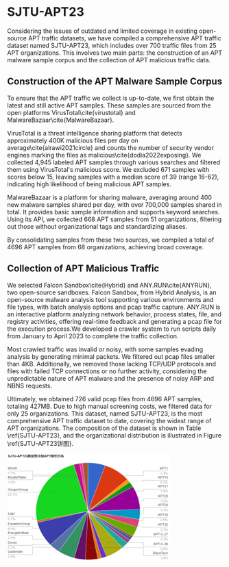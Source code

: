 # SJTU-APT23
Considering the issues of outdated and limited coverage in existing open-source APT traffic datasets, we have compiled a comprehensive APT traffic dataset named SJTU-APT23, which includes over 700 traffic files from 25 APT organizations. This involves two main parts: the construction of an APT malware sample corpus and the collection of APT malicious traffic data.

## Construction of the APT Malware Sample Corpus
To ensure that the APT traffic we collect is up-to-date, we first obtain the latest and still active APT samples. These samples are sourced from the open platforms VirusTotal\cite{virustotal} and MalwareBazaar\cite{MalwareBazaar}.

VirusTotal is a threat intelligence sharing platform that detects approximately 400K malicious files per day on average\cite{alrawi2021circle} and counts the number of security vendor engines marking the files as malicious\cite{dodia2022exposing}. We collected 4,945 labeled APT samples through various searches and filtered them using VirusTotal's malicious score. We excluded 671 samples with scores below 15, leaving samples with a median score of 39 (range 16-62), indicating high likelihood of being malicious APT samples.

MalwareBazaar is a platform for sharing malware, averaging around 400 new malware samples shared per day, with over 700,000 samples shared in total. It provides basic sample information and supports keyword searches. Using its API, we collected 668 APT samples from 51 organizations, filtering out those without organizational tags and standardizing aliases.

By consolidating samples from these two sources, we compiled a total of 4696 APT samples from 68 organizations, achieving broad coverage.

## Collection of APT Malicious Traffic
We selected Falcon Sandbox\cite{Hybrid} and ANY.RUN\cite{ANYRUN}, two open-source sandboxes. Falcon Sandbox, from Hybrid Analysis, is an open-source malware analysis tool supporting various environments and file types, with batch analysis options and pcap traffic capture. ANY.RUN is an interactive platform analyzing network behavior, process states, file, and registry activities, offering real-time feedback and generating a pcap file for the execution process.We developed a crawler system to run scripts daily from January to April 2023 to complete the traffic collection.

Most crawled traffic was invalid or noisy, with some samples evading analysis by generating minimal packets. We filtered out pcap files smaller than 4KB. Additionally, we removed those lacking TCP/UDP protocols and files with failed TCP connections or no further activity, considering the unpredictable nature of APT malware and the presence of noisy ARP and NBNS requests.

Ultimately, we obtained 726 valid pcap files from 4696 APT samples, totaling 427MB. Due to high manual screening costs, we filtered data for only 25 organizations. This dataset, named SJTU-APT23, is the most comprehensive APT traffic dataset to date, covering the widest range of APT organizations. The composition of the dataset is shown in Table \ref{SJTU-APT23}, and the organizational distribution is illustrated in Figure \ref{SJTU-APT23饼图}.

<img src="https://github.com/zhm0203/SJTU-APT23/blob/main/SJTU-APT23.png" width="380" height="250" />
